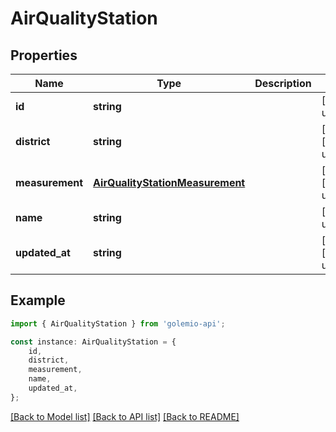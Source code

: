 # AirQualityStation


## Properties

Name | Type | Description | Notes
------------ | ------------- | ------------- | -------------
**id** | **string** |  | [default to undefined]
**district** | **string** |  | [optional] [default to undefined]
**measurement** | [**AirQualityStationMeasurement**](AirQualityStationMeasurement.md) |  | [optional] [default to undefined]
**name** | **string** |  | [default to undefined]
**updated_at** | **string** |  | [optional] [default to undefined]

## Example

```typescript
import { AirQualityStation } from 'golemio-api';

const instance: AirQualityStation = {
    id,
    district,
    measurement,
    name,
    updated_at,
};
```

[[Back to Model list]](../README.md#documentation-for-models) [[Back to API list]](../README.md#documentation-for-api-endpoints) [[Back to README]](../README.md)
